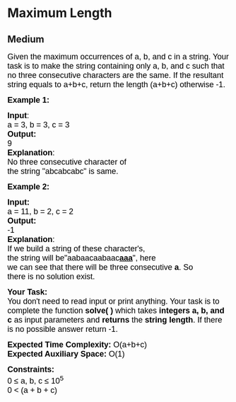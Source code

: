 # Maximum Length
## Medium
<div class="problems_problem_content__Xm_eO"><p><span style="font-size:13.5pt"><span style="font-family:Arial"><span style="color: rgb(0, 0, 0); --darkreader-inline-color:#f9f7f4;" data-darkreader-inline-color="">Given the maximum occurrences of a, b, and c in a string. Your task is to make the string containing only a, b, and c such that no three consecutive characters are the same. If the resultant string equals to a+b+c, return the length (a+b+c) otherwise -1.</span></span></span></p>

<p><strong><span style="font-size:13.5pt"><span style="font-family:Arial"><span style="color: rgb(0, 0, 0); --darkreader-inline-color:#f9f7f4;" data-darkreader-inline-color="">Example 1:</span></span></span></strong></p>

<pre><span style="font-size:13.5pt"><span style="font-family:Arial"><span style="color: rgb(0, 0, 0); --darkreader-inline-color:#f9f7f4;" data-darkreader-inline-color=""><strong>Input</strong></span></span></span><span style="font-size:13.5pt"><span style="font-family:Arial"><span style="color: rgb(0, 0, 0); --darkreader-inline-color:#f9f7f4;" data-darkreader-inline-color="">:</span></span></span><span style="font-size:13.5pt"><span style="font-family:Arial"><span style="color: rgb(0, 0, 0); --darkreader-inline-color:#f9f7f4;" data-darkreader-inline-color="">
a = 3, b = 3, c = 3</span></span></span><span style="font-size:13.5pt"><span style="font-family:Arial"><span style="color: rgb(0, 0, 0); --darkreader-inline-color:#f9f7f4;" data-darkreader-inline-color=""><strong>
Output:</strong></span></span></span><span style="font-size:13.5pt"><span style="font-family:Arial"><span style="color: rgb(0, 0, 0); --darkreader-inline-color:#f9f7f4;" data-darkreader-inline-color=""> </span></span></span><span style="font-size:13.5pt"><span style="font-family:Arial"><span style="color: rgb(0, 0, 0); --darkreader-inline-color:#f9f7f4;" data-darkreader-inline-color="">
9</span></span></span><span style="font-size:13.5pt"><span style="font-family:Arial"><span style="color: rgb(0, 0, 0); --darkreader-inline-color:#f9f7f4;" data-darkreader-inline-color=""><strong>
Explanation</strong></span></span></span><span style="font-size:13.5pt"><span style="font-family:Arial"><span style="color: rgb(0, 0, 0); --darkreader-inline-color:#f9f7f4;" data-darkreader-inline-color="">: </span></span></span><span style="font-size:13.5pt"><span style="font-family:Arial"><span style="color: rgb(0, 0, 0); --darkreader-inline-color:#f9f7f4;" data-darkreader-inline-color="">
No three consecutive character of</span></span></span><span style="font-size:13.5pt"><span style="font-family:Arial"><span style="color: rgb(0, 0, 0); --darkreader-inline-color:#f9f7f4;" data-darkreader-inline-color="">
the string "abcabcabc" is same.</span></span></span></pre>

<p><span style="font-size:13.5pt"><span style="font-family:Arial"><span style="color: rgb(0, 0, 0); --darkreader-inline-color:#f9f7f4;" data-darkreader-inline-color=""><strong>Example 2:</strong></span></span></span></p>

<pre><span style="font-size:13.5pt"><span style="font-family:Arial"><span style="color: rgb(0, 0, 0); --darkreader-inline-color:#f9f7f4;" data-darkreader-inline-color=""><strong>Input:</strong></span></span></span><span style="font-size:13.5pt"><span style="font-family:Arial"><span style="color: rgb(0, 0, 0); --darkreader-inline-color:#f9f7f4;" data-darkreader-inline-color="">
a = 11, b = 2, c = 2</span></span></span><span style="font-size:13.5pt"><span style="font-family:Arial"><span style="color: rgb(0, 0, 0); --darkreader-inline-color:#f9f7f4;" data-darkreader-inline-color=""><strong>
Output: </strong></span></span></span><span style="font-size:13.5pt"><span style="font-family:Arial"><span style="color: rgb(0, 0, 0); --darkreader-inline-color:#f9f7f4;" data-darkreader-inline-color="">
-1</span></span></span><span style="font-size:13.5pt"><span style="font-family:Arial"><span style="color: rgb(0, 0, 0); --darkreader-inline-color:#f9f7f4;" data-darkreader-inline-color=""><strong>
Explanation</strong></span></span></span><span style="font-size:13.5pt"><span style="font-family:Arial"><span style="color: rgb(0, 0, 0); --darkreader-inline-color:#f9f7f4;" data-darkreader-inline-color="">: </span></span></span><span style="font-size:13.5pt"><span style="font-family:Arial"><span style="color: rgb(0, 0, 0); --darkreader-inline-color:#f9f7f4;" data-darkreader-inline-color="">
If we build a string of these character's,</span></span></span><span style="font-size:13.5pt"><span style="font-family:Arial"><span style="color: rgb(0, 0, 0); --darkreader-inline-color:#f9f7f4;" data-darkreader-inline-color="">
the string will be"aabaacaabaac<u><strong>aaa</strong></u>", here
we can see that there will be three consecutive <strong>a</strong>. So
there </span></span></span><span style="font-size:13.5pt"><span style="font-family:Arial"><span style="color: rgb(0, 0, 0); --darkreader-inline-color:#f9f7f4;" data-darkreader-inline-color="">is no solution exist.</span></span></span></pre>

<p><span style="font-size:13.5pt"><span style="font-family:Arial"><span style="color: rgb(0, 0, 0); --darkreader-inline-color:#f9f7f4;" data-darkreader-inline-color=""><strong>Your Task:&nbsp;&nbsp;</strong></span></span></span><br>
<span style="font-size:13.5pt"><span style="font-family:Arial"><span style="color: rgb(0, 0, 0); --darkreader-inline-color:#f9f7f4;" data-darkreader-inline-color="">You don't need to read input or print anything. Your task is to complete the function </span></span></span><span style="font-size:13.5pt"><span style="font-family:Arial"><span style="color: rgb(0, 0, 0); --darkreader-inline-color:#f9f7f4;" data-darkreader-inline-color=""><strong>solve( )</strong></span></span></span><span style="font-size:13.5pt"><span style="font-family:Arial"><span style="color: rgb(0, 0, 0); --darkreader-inline-color:#f9f7f4;" data-darkreader-inline-color=""> which takes </span></span></span><span style="font-size:13.5pt"><span style="font-family:Arial"><span style="color: rgb(0, 0, 0); --darkreader-inline-color:#f9f7f4;" data-darkreader-inline-color=""><strong>integers a, b, and c</strong></span></span></span><span style="font-size:13.5pt"><span style="font-family:Arial"><span style="color: rgb(0, 0, 0); --darkreader-inline-color:#f9f7f4;" data-darkreader-inline-color=""> as input parameters and <strong>returns </strong>the <strong>string length</strong>. If there is no possible answer return -1.</span></span></span></p>

<p><span style="font-size:13.5pt"><span style="font-family:Arial"><span style="color: rgb(0, 0, 0); --darkreader-inline-color:#f9f7f4;" data-darkreader-inline-color=""><strong>Expected Time Complexity:</strong></span></span></span><span style="font-size:13.5pt"><span style="font-family:Arial"><span style="color: rgb(0, 0, 0); --darkreader-inline-color:#f9f7f4;" data-darkreader-inline-color=""> O(a+b+c)</span></span></span><br>
<span style="font-size:13.5pt"><span style="font-family:Arial"><span style="color: rgb(0, 0, 0); --darkreader-inline-color:#f9f7f4;" data-darkreader-inline-color=""><strong>Expected Auxiliary Space:</strong></span></span></span><span style="font-size:13.5pt"><span style="font-family:Arial"><span style="color: rgb(0, 0, 0); --darkreader-inline-color:#f9f7f4;" data-darkreader-inline-color=""> O(1)</span></span></span></p>

<p><span style="font-size:13.5pt"><span style="font-family:Arial"><span style="color: rgb(0, 0, 0); --darkreader-inline-color:#f9f7f4;" data-darkreader-inline-color=""><strong>Constraints:</strong></span></span></span><br>
<span style="font-size:13.5pt"><span style="font-family:Arial"><span style="color: rgb(0, 0, 0); --darkreader-inline-color:#f9f7f4;" data-darkreader-inline-color="">0 ≤ a, b, c ≤ 10</span></span></span><span style="font-size:13.5pt"><span style="font-family:Arial"><span style="color: rgb(0, 0, 0); --darkreader-inline-color:#f9f7f4;" data-darkreader-inline-color=""><sup>5</sup></span></span></span><br>
<span style="font-size:13.5pt"><span style="font-family:Arial"><span style="color: rgb(0, 0, 0); --darkreader-inline-color:#f9f7f4;" data-darkreader-inline-color="">0 &lt; (a + b + c)&nbsp;</span></span></span></p>
</div>